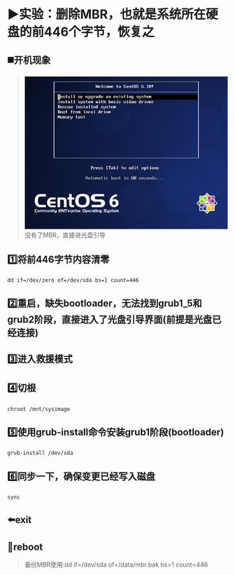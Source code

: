 # :arrow_forward:实验：删除MBR，也就是系统所在硬盘的前446个字节，恢复之

## :black_medium_square:开机现象

> ![](png/2019-11-03-13-24-45.png)
> 没有了MBR，直接进光盘引导

## :one:将前446字节内容清零

`dd if=/dev/zero of=/dev/sda bs=1 count=446`

## :two:重启，缺失bootloader，无法找到grub1_5和grub2阶段，直接进入了光盘引导界面(前提是光盘已经连接)

## :three:进入救援模式

## :four:切根

`chroot /mnt/sysimage`

## :five:使用grub-install命令安装grub1阶段(bootloader)

`grub-install /dev/sda`

## :six:同步一下，确保变更已经写入磁盘
`sync`

## :arrow_left:exit

## :repeat:reboot

> 备份MBR使用:dd if=/dev/sda of=/data/mbr.bak bs=1 count=446
